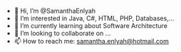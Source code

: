 - 👋 Hi, I’m @SamanthaEnlyah
- 👀 I’m interested in Java, C#, HTML, PHP, Databases,...
- 🌱 I’m currently learning about Software Architecture
- 💞️ I’m looking to collaborate on ...
- 📫 How to reach me: samantha.enlyah@hotmail.com

<!---
SamanthaEnlyah/SamanthaEnlyah is a ✨ special ✨ repository because its `README.md` (this file) appears on your GitHub profile.
You can click the Preview link to take a look at your changes.
--->

